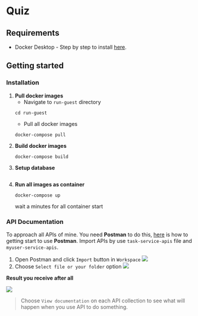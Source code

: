 # Quiz
## Requirements
* Docker Desktop - Step by step to install [here](https://docs.docker.com/engine/install/).

## Getting started
### Installation
1. **Pull docker images**
    - Navigate to `run-guest` directory
    ```
    cd run-guest
    ```
    - Pull all docker images
    ```
    docker-compose pull
    ```
2. **Build docker images**
    ```
    docker-compose build
    ```
3. **Setup database**
    ```
    ```
4. **Run all images as container**
    ```
    docker-compose up
    ```
    wait a minutes for all container start
### API Documentation
To approach all APIs of mine. You need **Postman** to do this, [here](https://www.postman.com/) is how to getting start to use **Postman**.
Import APIs by use `task-service-apis` file and `myuser-service-apis`.
1. Open Postman and click `Import` button in `Workspace`
![](https://res.cloudinary.com/dyhjqna2u/image/upload/v1717062510/yhgu7v57zir9lzzua7np.png)
2. Choose `Select file or your folder` option
![](https://res.cloudinary.com/dyhjqna2u/image/upload/v1717061707/bb7brdsrllrefujr5hs0.png)

**Result you receive after all**

![](https://res.cloudinary.com/dyhjqna2u/image/upload/v1717061980/fu6ywdl5njdgzk7882i5.png)

>Choose `View documentation` on each API collection to see what will happen when you use API to do something.


